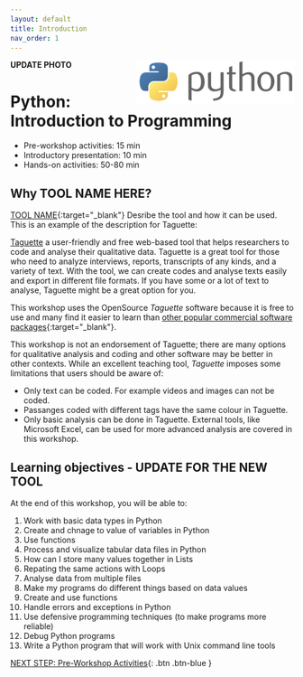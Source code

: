```yaml
---
layout: default
title: Introduction 
nav_order: 1
---
```

**UPDATE PHOTO**
<img src="images/python-logo.png" style="float:right;width:280px;" alt="image description">

# Python: Introduction to Programming

- Pre-workshop activities: 15 min 
- Introductory presentation: 10 min
- Hands-on activities: 50-80 min

## Why TOOL NAME HERE? 

[TOOL NAME](https://TOOL-URL-HERE.org/){:target="_blank"} Desribe the tool and how it can be used. This is an example of the description for Taguette:

[Taguette](https://taguette.org/) a user-friendly and free web-based tool that helps researchers to code and analyse their qualitative data. Taguette is a great tool for those who need to analyze interviews, reports, transcripts of any kinds, and a variety of text. With the tool, we can create codes and analyse texts easily and export in different file formats. If you have some or a lot of text to analyse, Taguette might be a great option for you.

This workshop uses the OpenSource _Taguette_ software because it is free to use and many find it easier to learn than [other popular commercial software packages](https://en.wikipedia.org/wiki/Computer-assisted_qualitative_data_analysis_software){:target="_blank"}. 

This workshop is not an endorsement of Taguette; there are many options for qualitative analysis and coding and other software may be better in other contexts. While an excellent teaching tool, _Taguette_ imposes some limitations that users should be aware of:

- Only text can be coded. For example videos and images can not be coded.
- Passanges coded with different tags have the same colour in Taguette. 
- Only basic analysis can be done in Taguette. External tools, like Microsoft Excel, can be used for more advanced analysis are covered in this workshop.

## Learning objectives - UPDATE FOR THE NEW TOOL

At the end of this workshop, you will be able to:

1. Work with basic data types in Python
2. Create and chnage to value of variables in Python
3. Use functions
4. Process and visualize tabular data files in Python
5. How can I store many values together in Lists
6. Repating the same actions with Loops
7. Analyse data from multiple files
8. Make my programs do different things based on data values
9. Create and use functions
10. Handle errors and exceptions in Python
11. Use defensive programming techniques (to make programs more reliable)
12. Debug Python programs
13. Write a Python program that will work with Unix command line tools
 
[NEXT STEP: Pre-Workshop Activities](pre-workshop.html){: .btn .btn-blue }
